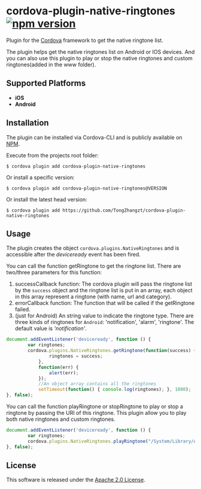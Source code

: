 # cordova-plugin-native-ringtones [![npm version](https://badge.fury.io/js/cordova-plugin-native-ringtones.svg)](https://badge.fury.io/js/cordova-plugin-native-ringtones)

Plugin for the [Cordova](https://cordova.apache.org) framework to get the native ringtone list.

The plugin helps get the native ringtones list on Android or IOS devices. And you can also use this plugin to play or stop the native ringtones and custom ringtones(added in the www folder).

## Supported Platforms
- __iOS__ 
- __Android__ 

## Installation
The plugin can be installed via Cordova-CLI and is publicly available on [NPM](https://www.npmjs.com/package/cordova-plugin-native-ringtones).

Execute from the projects root folder:

    $ cordova plugin add cordova-plugin-native-ringtones

Or install a specific version:

    $ cordova plugin add cordova-plugin-native-ringtones@VERSION

Or install the latest head version:

    $ cordova plugin add https://github.com/TongZhangzt/cordova-plugin-native-ringtones

## Usage
The plugin creates the object `cordova.plugins.NativeRingtones` and is accessible after the *deviceready* event has been fired.

You can call the function getRingtone to get the ringtone list. There are two/three parameters for this function:  
1. successCallback function: The cordova plugin will pass the ringtone list by the `success` object and the ringtone list is put in an array, each object in this array represent a ringtone (with name, url and category).  
2. errorCallback function: The function that will be called if the getRingtone failed.  
3. (just for Android) An string value to indicate the ringtone type. There are three kinds of ringtones for `Android`: 'notification', 'alarm', 'ringtone'. The default value is *'notification'*.

```js
document.addEventListener('deviceready', function () {
        var ringtones;
        cordova.plugins.NativeRingtones.getRingtone(function(success) {
                ringtones = success;
            },
            function(err) {
                alert(err);
            });
            //An object array contains all the ringtones
            setTimeout(function() { console.log(ringtones); }, 1000); 
}, false);
```

You can call the function playRingtone or stopRingtone to play or stop a ringtone by passing the URI of this ringtone. This plugin allow you to play both native ringtones and custom ringtones.

```js
document.addEventListener('deviceready', function () {
        var ringtones;
        cordova.plugins.NativeRingtones.playRingtone("/System/Library/Audio/UISounds/Modern/calendar_alert_chord.caf");
}, false);
```

## License

This software is released under the [Apache 2.0 License](http://opensource.org/licenses/Apache-2.0).

